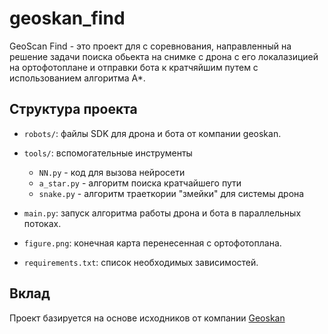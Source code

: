 # geoskan_find

GeoScan Find - это проект для с соревнования, направленный на решение задачи поиска обьекта на снимке с дрона с его локалазицией на ортофотоплане и отправки бота к кратчяйшим путем с использованием алгоритма A*.


## Структура проекта

- `robots/`: файлы SDK для дрона и бота от компании geoskan.
- `tools/`: вспомогательные инструменты
  - `NN.py` - код для вызова нейросети
  - `a_star.py` - алгоритм поиска кратчайшего пути
  - `snake.py` - алгоритм траеткории "змейки" для системы дрона

- `main.py`: запуск алгоритма работы дрона и бота в параллельных потоках.
- `figure.png`: конечная карта перенесенная с ортофотоплана.
- `requirements.txt`: список необходимых зависимостей.

## Вклад

Проект базируется на основе исходников от компании [Geoskan](https://github.com/GeoScan-Pioneer/CyberdromExamples)



